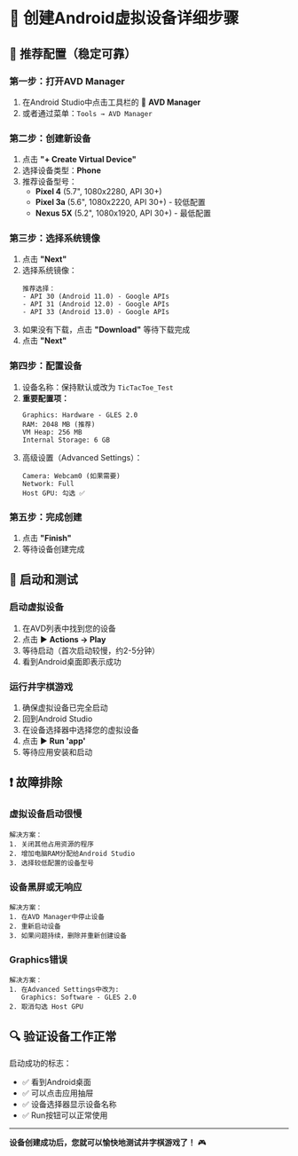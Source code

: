 # 📱 创建Android虚拟设备详细步骤

## 🎯 推荐配置（稳定可靠）

### 第一步：打开AVD Manager
1. 在Android Studio中点击工具栏的 📱 **AVD Manager**
2. 或者通过菜单：`Tools → AVD Manager`

### 第二步：创建新设备
1. 点击 **"+ Create Virtual Device"**
2. 选择设备类型：**Phone**
3. 推荐设备型号：
   - **Pixel 4** (5.7", 1080x2280, API 30+)
   - **Pixel 3a** (5.6", 1080x2220, API 30+) - 较低配置
   - **Nexus 5X** (5.2", 1080x1920, API 30+) - 最低配置

### 第三步：选择系统镜像
1. 点击 **"Next"**
2. 选择系统镜像：
   ```
   推荐选择：
   - API 30 (Android 11.0) - Google APIs
   - API 31 (Android 12.0) - Google APIs
   - API 33 (Android 13.0) - Google APIs
   ```
3. 如果没有下载，点击 **"Download"** 等待下载完成
4. 点击 **"Next"**

### 第四步：配置设备
1. 设备名称：保持默认或改为 `TicTacToe_Test`
2. **重要配置项：**
   ```
   Graphics: Hardware - GLES 2.0
   RAM: 2048 MB (推荐)
   VM Heap: 256 MB
   Internal Storage: 6 GB
   ```
3. 高级设置（Advanced Settings）：
   ```
   Camera: Webcam0 (如果需要)
   Network: Full
   Host GPU: 勾选 ✅
   ```

### 第五步：完成创建
1. 点击 **"Finish"**
2. 等待设备创建完成

## 🚀 启动和测试

### 启动虚拟设备
1. 在AVD列表中找到您的设备
2. 点击 ▶️ **Actions → Play**
3. 等待启动（首次启动较慢，约2-5分钟）
4. 看到Android桌面即表示成功

### 运行井字棋游戏
1. 确保虚拟设备已完全启动
2. 回到Android Studio
3. 在设备选择器中选择您的虚拟设备
4. 点击 ▶️ **Run 'app'**
5. 等待应用安装和启动

## ❗ 故障排除

### 虚拟设备启动很慢
```
解决方案：
1. 关闭其他占用资源的程序
2. 增加电脑RAM分配给Android Studio
3. 选择较低配置的设备型号
```

### 设备黑屏或无响应
```
解决方案：
1. 在AVD Manager中停止设备
2. 重新启动设备
3. 如果问题持续，删除并重新创建设备
```

### Graphics错误
```
解决方案：
1. 在Advanced Settings中改为:
   Graphics: Software - GLES 2.0
2. 取消勾选 Host GPU
```

## 🔍 验证设备工作正常

启动成功的标志：
- ✅ 看到Android桌面
- ✅ 可以点击应用抽屉
- ✅ 设备选择器显示设备名称
- ✅ Run按钮可以正常使用

---
**设备创建成功后，您就可以愉快地测试井字棋游戏了！** 🎮 